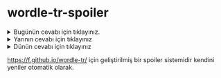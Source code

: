 # wordle-tr-spoiler

<details>
  <summary>Bugünün cevabı için tıklayınız.</summary>
  <br>
    <b> avare </b>
</details>

<details>
  <summary>Yarının cevabı için tıklayınız</summary>
  <br>
   <b> davar </b>
</details>

<details>
  <summary>Dünün cevabı için tıklayınız </summary>
  <br>
  <b> sauna </b>
</details>

https://f.github.io/wordle-tr/ için geliştirilmiş bir spoiler sistemidir kendini yeniler otomatik olarak.

